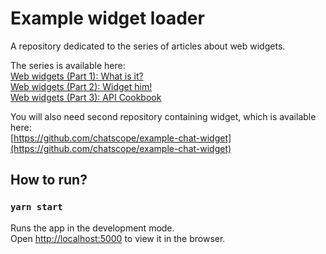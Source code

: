 # Example widget loader

A repository dedicated to the series of articles about web widgets.  

The series is available here:  
[Web widgets (Part 1): What is it?](https://chatscope.io/blog/web-widgets-part-1-what-is-it/)  
[Web widgets (Part 2): Widget him!](https://chatscope.io/blog/web-widgets-part-2-widget-him/)  
[Web widgets (Part 3): API Cookbook](https://chatscope.io/blog/web-widgets-part-3-api-cookbook/)  

You will also need second repository containing widget, which is available here:  
[https://github.com/chatscope/example-chat-widget](https://github.com/chatscope/example-chat-widget)  

## How to run?
### `yarn start`

Runs the app in the development mode.  
Open [http://localhost:5000](http://localhost:5000) to view it in the browser.
